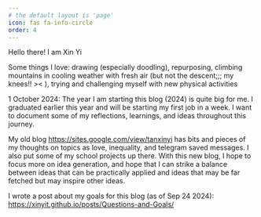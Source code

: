 ```yaml
---
# the default layout is 'page'
icon: fas fa-info-circle
order: 4
---
```

Hello there! I am Xin Yi

Some things I love: drawing (especially doodling), repurposing, climbing mountains in cooling weather with fresh air (but not the descent;;; my knees!! >< ), trying and challenging myself with new physical activities

1 October 2024: The year I am starting this blog (2024) is quite big for me. I graduated earlier this year and will be starting my first job in a week. I want to document some of my reflections, learnings, and ideas throughout this journey. 

My old blog https://sites.google.com/view/tanxinyi has bits and pieces of my thoughts on topics as love, inequality, and telegram saved messages. I also put some of my school projects up there. With this new blog, I hope to focus more on idea generation, and hope that I can strike a balance between ideas that can be practically applied and ideas that may be far fetched but may inspire other ideas. 

I wrote a post about my goals for this blog (as of Sep 24 2024): https://xinyit.github.io/posts/Questions-and-Goals/

